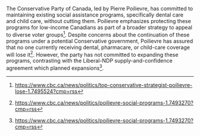 The Conservative Party of Canada, led by Pierre Poilievre, has committed to maintaining existing social assistance programs, specifically dental care and child care, without cutting them. Poilievre emphasizes protecting these programs for low-income Canadians as part of a broader strategy to appeal to diverse voter groups[^1]. Despite concerns about the continuation of these programs under a potential Conservative government, Poilievre has assured that no one currently receiving dental, pharmacare, or child-care coverage will lose it[^2]. However, the party has not committed to expanding these programs, contrasting with the Liberal-NDP supply-and-confidence agreement which planned expansions[^3].

[^1]: https://www.cbc.ca/news/politics/top-conservative-strategist-poilievre-lose-1.7495524?cmp=rss
[^2]: https://www.cbc.ca/news/politics/poilievre-social-programs-1.7493270?cmp=rss
[^3]: https://www.cbc.ca/news/politics/poilievre-social-programs-1.7493270?cmp=rss
